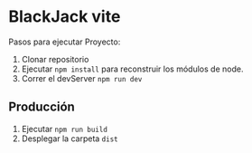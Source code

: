 # BlackJack vite

Pasos para ejecutar Proyecto:

1. Clonar repositorio
2. Ejecutar ```npm install``` para reconstruir los módulos de node.
3. Correr el devServer ```npm run dev```

## Producción

1. Ejecutar ```npm run build```
2. Desplegar la carpeta ```dist```
